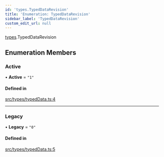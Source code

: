 ```yaml
---
id: 'types.TypedDataRevision'
title: 'Enumeration: TypedDataRevision'
sidebar_label: 'TypedDataRevision'
custom_edit_url: null
---
```


[types](../namespaces/types.md).TypedDataRevision

## Enumeration Members

### Active

• **Active** = `"1"`

#### Defined in

[src/types/typedData.ts:4](https://github.com/starknet-io/starknet.js/blob/v5.29.0/src/types/typedData.ts#L4)

---

### Legacy

• **Legacy** = `"0"`

#### Defined in

[src/types/typedData.ts:5](https://github.com/starknet-io/starknet.js/blob/v5.29.0/src/types/typedData.ts#L5)
